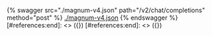 [#references:start]: <> ({ "template": "openapi" })
[#references:start]: <> ({ "template": "openapi" })
{% swagger src="./magnum-v4.json" path="/v2/chat/completions" method="post" %}
[./magnum-v4.json](./magnum-v4.json)
{% endswagger %}
[#references:end]: <> ({})
[#references:end]: <> ({})